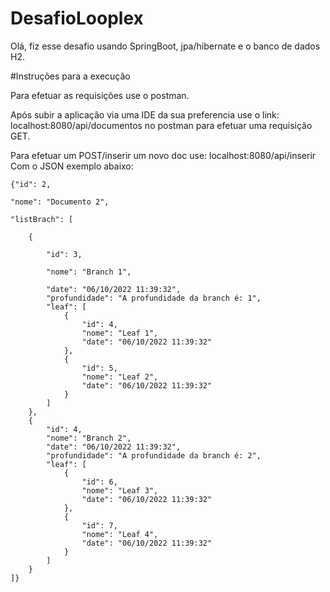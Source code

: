 # DesafioLooplex


Olá, fiz esse desafio usando SpringBoot, jpa/hibernate e o banco de dados H2.

#Instruções para a execução

Para efetuar as requisições use o postman.

Após subir a aplicação via uma IDE da sua preferencia use o link: localhost:8080/api/documentos no postman para efetuar uma requisição GET.

Para efetuar um POST/inserir um novo doc use: localhost:8080/api/inserir 
Com o JSON exemplo abaixo:



    {"id": 2,

    "nome": "Documento 2",

    "listBrach": [

        {

            "id": 3,

            "nome": "Branch 1",

            "date": "06/10/2022 11:39:32",
            "profundidade": "A profundidade da branch é: 1",
            "leaf": [
                {
                    "id": 4,
                    "nome": "Leaf 1",
                    "date": "06/10/2022 11:39:32"
                },
                {
                    "id": 5,
                    "nome": "Leaf 2",
                    "date": "06/10/2022 11:39:32"
                }
            ]
        },
        {
            "id": 4,
            "nome": "Branch 2",
            "date": "06/10/2022 11:39:32",
            "profundidade": "A profundidade da branch é: 2",
            "leaf": [
                {
                    "id": 6,
                    "nome": "Leaf 3",
                    "date": "06/10/2022 11:39:32"
                },
                {
                    "id": 7,
                    "nome": "Leaf 4",
                    "date": "06/10/2022 11:39:32"
                }
            ]
        }
    ]}
